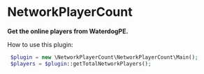 # NetworkPlayerCount
**Get the online players from WaterdogPE.**

How to use this plugin:
```php
 $plugin = new \NetworkPlayerCount\NetworkPlayerCount\Main();
 $players = $plugin::getTotalNetworkPlayers();
